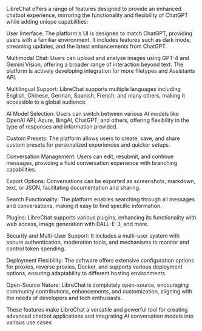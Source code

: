 LibreChat offers a range of features designed to provide an enhanced chatbot experience, mirroring the functionality and flexibility of ChatGPT while adding unique capabilities:

User Interface: The platform's UI is designed to match ChatGPT, providing users with a familiar environment. It includes features such as dark mode, streaming updates, and the latest enhancements from ChatGPT.

Multimodal Chat: Users can upload and analyze images using GPT-4 and Gemini Vision, offering a broader range of interaction beyond text. The platform is actively developing integration for more filetypes and Assistants API.

Multilingual Support: LibreChat supports multiple languages including English, Chinese, German, Spanish, French, and many others, making it accessible to a global audience.

AI Model Selection: Users can switch between various AI models like OpenAI API, Azure, BingAI, ChatGPT, and others, offering flexibility in the type of responses and information provided.

Custom Presets: The platform allows users to create, save, and share custom presets for personalized experiences and quicker setups.

Conversation Management: Users can edit, resubmit, and continue messages, providing a fluid conversation experience with branching capabilities.

Export Options: Conversations can be exported as screenshots, markdown, text, or JSON, facilitating documentation and sharing.

Search Functionality: The platform enables searching through all messages and conversations, making it easy to find specific information.

Plugins: LibreChat supports various plugins, enhancing its functionality with web access, image generation with DALL-E-3, and more.

Security and Multi-User Support: It includes a multi-user system with secure authentication, moderation tools, and mechanisms to monitor and control token spending.

Deployment Flexibility: The software offers extensive configuration options for proxies, reverse proxies, Docker, and supports various deployment options, ensuring adaptability to different hosting environments.

Open-Source Nature: LibreChat is completely open-source, encouraging community contributions, enhancements, and customization, aligning with the needs of developers and tech enthusiasts.

These features make LibreChat a versatile and powerful tool for creating advanced chatbot applications and integrating AI conversation models into various use cases​
